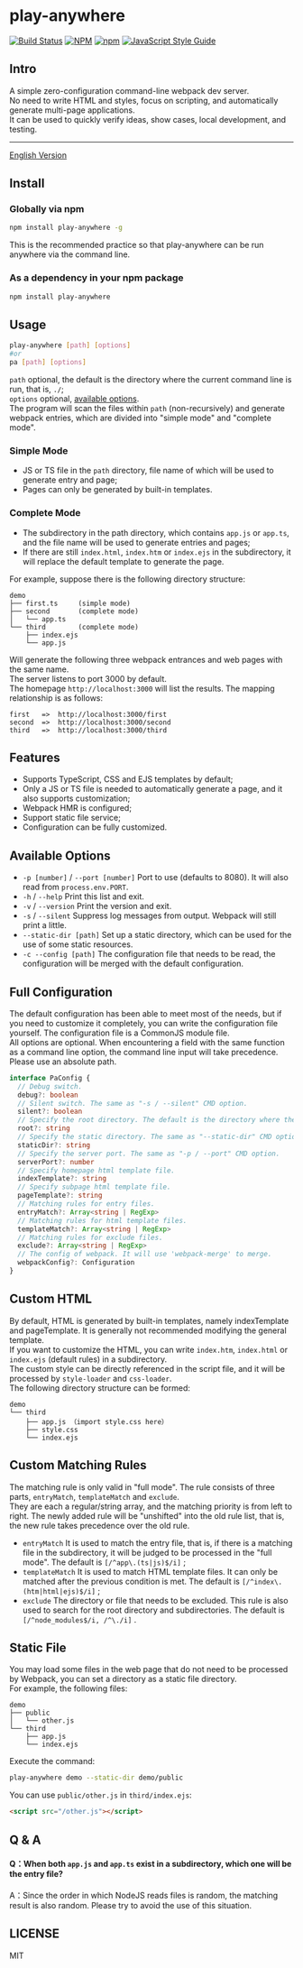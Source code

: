 # play-anywhere

[![Build Status](https://travis-ci.com/calimanco/play-anywhere.svg?branch=main)](https://travis-ci.com/calimanco/play-anywhere)
[![NPM](https://img.shields.io/npm/l/play-anywhere)](https://www.npmjs.com/package/play-anywhere)
[![npm](https://img.shields.io/npm/v/play-anywhere)](https://www.npmjs.com/package/play-anywhere)
[![JavaScript Style Guide](https://img.shields.io/badge/code_style-standard-brightgreen.svg)](https://standardjs.com)

## Intro

A simple zero-configuration command-line webpack dev server.  
No need to write HTML and styles, focus on scripting, and automatically generate multi-page applications.  
It can be used to quickly verify ideas, show cases, local development, and testing.  

---

[English Version](https://github.com/calimanco/play-anywhere/blob/main/README_EN.md)

## Install

### Globally via npm

```bash
npm install play-anywhere -g
```

This is the recommended practice so that play-anywhere can be run anywhere via the command line.  

### As a dependency in your npm package

```bash
npm install play-anywhere
```

## Usage

```bash
play-anywhere [path] [options]
#or
pa [path] [options]
```

`path` optional, the default is the directory where the current command line is run, that is, `./`;  
`options` optional, [available options](#available-options).  
The program will scan the files within `path` (non-recursively) and generate webpack entries, which are divided into "simple mode" and "complete mode".  

### Simple Mode

- JS or TS file in the `path` directory, file name of which will be used to generate entry and page;
- Pages can only be generated by built-in templates.

### Complete Mode

- The subdirectory in the path directory, which contains `app.js` or `app.ts`, and the file name will be used to generate entries and pages;
- If there are still `index.html`, `index.htm` or `index.ejs` in the subdirectory, it will replace the default template to generate the page.

For example, suppose there is the following directory structure:  

```
demo
├── first.ts     (simple mode)
├── second       (complete mode)
│   └── app.ts
└── third        (complete mode)
    ├── index.ejs
    └── app.js
```

Will generate the following three webpack entrances and web pages with the same name.  
The server listens to port 3000 by default.  
The homepage `http://localhost:3000` will list the results. The mapping relationship is as follows:  

```
first   =>  http://localhost:3000/first
second  =>  http://localhost:3000/second
third   =>  http://localhost:3000/third
```

## Features

- Supports TypeScript, CSS and EJS templates by default;
- Only a JS or TS file is needed to automatically generate a page, and it also supports customization;
- Webpack HMR is configured;
- Support static file service;
- Configuration can be fully customized.

## Available Options

- `-p [number]` / `--port [number]` Port to use (defaults to 8080). It will also read from `process.env.PORT`.
- `-h` / `--help` Print this list and exit.
- `-v` / `--version` Print the version and exit.
- `-s` / `--silent` Suppress log messages from output. Webpack will still print a little.
- `--static-dir [path]` Set up a static directory, which can be used for the use of some static resources.
- `-c --config [path]` The configuration file that needs to be read, the configuration will be merged with the default configuration.

## Full Configuration

The default configuration has been able to meet most of the needs, but if you need to customize it completely, you can write the configuration file yourself. The configuration file is a CommonJS module file.  
All options are optional. When encountering a field with the same function as a command line option, the command line input will take precedence.    
Please use an absolute path.  

```typescript
interface PaConfig {
  // Debug switch.
  debug?: boolean
  // Silent switch. The same as "-s / --silent" CMD option.
  silent?: boolean
  // Specify the root directory. The default is the directory where the CMD is currently running.
  root?: string
  // Specify the static directory. The same as "--static-dir" CMD option.
  staticDir?: string
  // Specify the server port. The same as "-p / --port" CMD option.
  serverPort?: number
  // Specify homepage html template file.
  indexTemplate?: string
  // Specify subpage html template file.
  pageTemplate?: string
  // Matching rules for entry files.
  entryMatch?: Array<string | RegExp>
  // Matching rules for html template files.
  templateMatch?: Array<string | RegExp>
  // Matching rules for exclude files.
  exclude?: Array<string | RegExp>
  // The config of webpack. It will use 'webpack-merge' to merge.
  webpackConfig?: Configuration
}
```

## Custom HTML

By default, HTML is generated by built-in templates, namely indexTemplate and pageTemplate. It is generally not recommended modifying the general template.  
If you want to customize the HTML, you can write `index.htm`, `index.html` or `index.ejs` (default rules) in a subdirectory.  
The custom style can be directly referenced in the script file, and it will be processed by `style-loader` and `css-loader`.  
The following directory structure can be formed:  

```
demo
└── third
    ├── app.js （import style.css here）
    ├── style.css
    └── index.ejs
```

## Custom Matching Rules

The matching rule is only valid in "full mode". The rule consists of three parts, `entryMatch`, `templateMatch` and `exclude`.  
They are each a regular/string array, and the matching priority is from left to right. The newly added rule will be "unshifted" into the old rule list, that is, the new rule takes precedence over the old rule.  

- `entryMatch`  It is used to match the entry file, that is, if there is a matching file in the subdirectory, it will be judged to be processed in the "full mode". The default is `[/^app\.(ts|js)$/i]` ;
- `templateMatch`  It is used to match HTML template files. It can only be matched after the previous condition is met. The default is `[/^index\.(htm|html|ejs)$/i]` ;
- `exclude`  The directory or file that needs to be excluded. This rule is also used to search for the root directory and subdirectories. The default is `[/^node_modules$/i, /^\./i]` .


## Static File

You may load some files in the web page that do not need to be processed by Webpack, you can set a directory as a static file directory.  
For example, the following files:  

```
demo
├── public
│   └── other.js
└── third
    ├── app.js
    └── index.ejs
```

Execute the command:  

```bash
play-anywhere demo --static-dir demo/public
```

You can use `public/other.js` in `third/index.ejs`:  

```html
<script src="/other.js"></script>
```

## Q & A

#### Q：When both `app.js` and `app.ts` exist in a subdirectory, which one will be the entry file?

A：Since the order in which NodeJS reads files is random, the matching result is also random. Please try to avoid the use of this situation.  

## LICENSE

MIT
